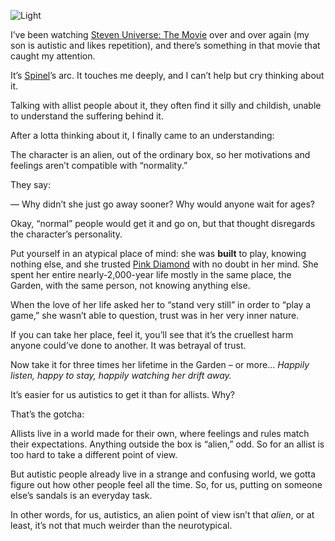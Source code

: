 ![Light](//cacilhas.info/img/autistic.png)

I’ve been watching [Steven Universe: The Movie](https://steven-universe.fandom.com/wiki/Steven_Universe:_The_Movie) over and over again (my son is autistic and likes repetition), and there’s something in that movie that caught my attention.

It’s [Spinel](https://steven-universe.fandom.com/wiki/Spinel)’s arc. It touches me deeply, and I can’t help but cry thinking about it.

Talking with allist people about it, they often find it silly and childish, unable to understand the suffering behind it.

After a lotta thinking about it, I finally came to an understanding:

The character is an alien, out of the ordinary box, so her motivations and feelings aren’t compatible with “normality.”

They say:

— Why didn’t she just go away sooner? Why would anyone wait for ages?

Okay, “normal” people would get it and go on, but that thought disregards the character’s personality.

Put yourself in an atypical place of mind: she was **built** to play, knowing nothing else, and she trusted [Pink Diamond](https://steven-universe.fandom.com/wiki/Pink_Diamond) with no doubt in her mind. She spent her entire nearly-2,000-year life mostly in the same place, the Garden, with the same person, not knowing anything else.

When the love of her life asked her to “stand very still” in order to “play a game,” she wasn’t able to question, trust was in her very inner nature.

If you can take her place, feel it, you’ll see that it’s the cruellest harm anyone could’ve done to another. It was betrayal of trust.

Now take it for three times her lifetime in the Garden – or more… _Happily listen, happy to stay, happily watching her drift away._

It’s easier for us autistics to get it than for allists. Why?

That’s the gotcha:

Allists live in a world made for their own, where feelings and rules match their expectations. Anything outside the box is “alien,” odd. So for an allist is too hard to take a different point of view.

But autistic people already live in a strange and confusing world, we gotta figure out how other people feel all the time. So, for us, putting on someone else’s sandals is an everyday task.

In other words, for us, autistics, an alien point of view isn’t that _alien_, or at least, it’s not that much weirder than the neurotypical.